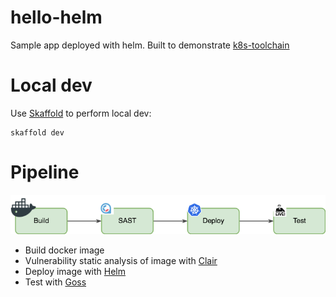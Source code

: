 # hello-helm
Sample app deployed with helm.  Built to demonstrate [k8s-toolchain](https://github.com/cplee/k8s-toolchain)

# Local dev
Use [Skaffold](https://github.com/GoogleContainerTools/skaffold) to perform local dev:

```
skaffold dev
```

# Pipeline
<img src="pipeline.png?raw=true">

* Build docker image 
* Vulnerability static analysis of image with [Clair](https://github.com/coreos/clair)
* Deploy image with [Helm](https://github.com/kubernetes/helm)
* Test with [Goss](https://github.com/aelsabbahy/goss)
